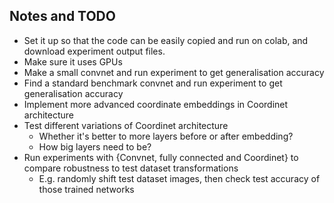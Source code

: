 ## Notes and TODO

* Set it up so that the code can be easily copied and run on colab, and download experiment output files.
* Make sure it uses GPUs
* Make a small convnet and run experiment to get generalisation accuracy
* Find a standard benchmark convnet and run experiment to get generalisation accuracy
* Implement more advanced coordinate embeddings in Coordinet architecture 
* Test different variations of Coordinet architecture
  * Whether it's better to more layers before or after embedding?
  * How big layers need to be?
* Run experiments with {Convnet, fully connected and Coordinet} to compare robustness to test dataset transformations
  * E.g. randomly shift test dataset images, then check test accuracy of those trained networks

